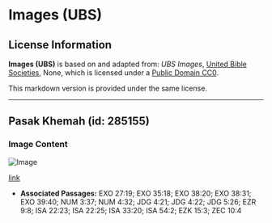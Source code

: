 # Images (UBS)

## License Information

**Images (UBS)** is based on and adapted from: _UBS Images_, [United Bible Societies](https://unitedbiblesocieties.org/), None, which is licensed under a [Public Domain CC0](https://creativecommons.org/public-domain/cc0/).

This markdown version is provided under the same license.



--------------------------------

## Pasak Khemah (id: 285155)

### Image Content

![Image](https://cdn.aquifer.bible/aquifer-content/resources/Media/WEB-0412_tent_pegs_en.jpg)

[link](https://cdn.aquifer.bible/aquifer-content/resources/Media/WEB-0412_tent_pegs_en.jpg)

* **Associated Passages:** EXO 27:19; EXO 35:18; EXO 38:20; EXO 38:31; EXO 39:40; NUM 3:37; NUM 4:32; JDG 4:21; JDG 4:22; JDG 5:26; EZR 9:8; ISA 22:23; ISA 22:25; ISA 33:20; ISA 54:2; EZK 15:3; ZEC 10:4

